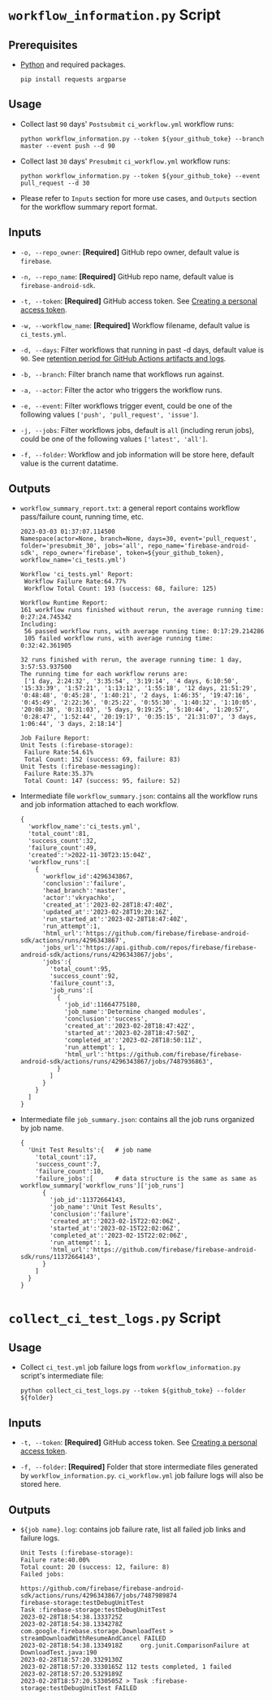 # `workflow_information.py` Script

## Prerequisites
-   [Python](https://www.python.org/) and required packages.
    ```
    pip install requests argparse
    ```

## Usage
-   Collect last `90` days' `Postsubmit` `ci_workflow.yml` workflow runs:
    ```
    python workflow_information.py --token ${your_github_toke} --branch master --event push --d 90
    ```

-   Collect last `30` days' `Presubmit` `ci_workflow.yml` workflow runs:
    ```
    python workflow_information.py --token ${your_github_toke} --event pull_request --d 30
    ```

-   Please refer to `Inputs` section for more use cases, and `Outputs` section for the workflow summary report format.

## Inputs
-  `-o, --repo_owner`: **[Required]** GitHub repo owner, default value is `firebase`.

-  `-n, --repo_name`: **[Required]** GitHub repo name, default value is `firebase-android-sdk`.

-  `-t, --token`: **[Required]** GitHub access token. See [Creating a personal access token](https://docs.github.com/en/authentication/keeping-your-account-and-data-secure/creating-a-personal-access-token).

-  `-w, --workflow_name`: **[Required]** Workflow filename, default value is `ci_tests.yml`.

-  `-d, --days`: Filter workflows that running in past -d days, default value is `90`. See [retention period for GitHub Actions artifacts and logs](https://docs.github.com/en/organizations/managing-organization-settings/configuring-the-retention-period-for-github-actions-artifacts-and-logs-in-your-organization).

-  `-b, --branch`: Filter branch name that workflows run against.

-  `-a, --actor`: Filter the actor who triggers the workflow runs.

-  `-e, --event`: Filter workflows trigger event, could be one of the following values `['push', 'pull_request', 'issue']`.

-  `-j, --jobs`: Filter workflows jobs, default is `all` (including rerun jobs), could be one of the following values `['latest', 'all']`.

-  `-f, --folder`: Workflow and job information will be store here, default value is the current datatime.


## Outputs

-   `workflow_summary_report.txt`: a general report contains workflow pass/failure count, running time, etc.

    ```
    2023-03-03 01:37:07.114500
    Namespace(actor=None, branch=None, days=30, event='pull_request', folder='presubmit_30', jobs='all', repo_name='firebase-android-sdk', repo_owner='firebase', token=${your_github_token}, workflow_name='ci_tests.yml')

    Workflow 'ci_tests.yml' Report: 
     Workflow Failure Rate:64.77% 
     Workflow Total Count: 193 (success: 68, failure: 125)

    Workflow Runtime Report:
    161 workflow runs finished without rerun, the average running time: 0:27:24.745342
    Including:
     56 passed workflow runs, with average running time: 0:17:29.214286
     105 failed workflow runs, with average running time: 0:32:42.361905

    32 runs finished with rerun, the average running time: 1 day, 3:57:53.937500
    The running time for each workflow reruns are:
     ['1 day, 2:24:32', '3:35:54', '3:19:14', '4 days, 6:10:50', '15:33:39', '1:57:21', '1:13:12', '1:55:18', '12 days, 21:51:29', '0:48:48', '0:45:28', '1:40:21', '2 days, 1:46:35', '19:47:16', '0:45:49', '2:22:36', '0:25:22', '0:55:30', '1:40:32', '1:10:05', '20:08:38', '0:31:03', '5 days, 9:19:25', '5:10:44', '1:20:57', '0:28:47', '1:52:44', '20:19:17', '0:35:15', '21:31:07', '3 days, 1:06:44', '3 days, 2:18:14']

    Job Failure Report:
    Unit Tests (:firebase-storage):
     Failure Rate:54.61%
     Total Count: 152 (success: 69, failure: 83)
    Unit Tests (:firebase-messaging):
     Failure Rate:35.37%
     Total Count: 147 (success: 95, failure: 52)
    ```


-   Intermediate file `workflow_summary.json`: contains all the workflow runs and job information attached to each workflow.

    ```
    {
      'workflow_name':'ci_tests.yml',
      'total_count':81,
      'success_count':32,
      'failure_count':49,
      'created':'>2022-11-30T23:15:04Z',
      'workflow_runs':[
        {
          'workflow_id':4296343867,
          'conclusion':'failure',
          'head_branch':'master',
          'actor':'vkryachko',
          'created_at':'2023-02-28T18:47:40Z',
          'updated_at':'2023-02-28T19:20:16Z',
          'run_started_at':'2023-02-28T18:47:40Z',
          'run_attempt':1,
          'html_url':'https://github.com/firebase/firebase-android-sdk/actions/runs/4296343867',
          'jobs_url':'https://api.github.com/repos/firebase/firebase-android-sdk/actions/runs/4296343867/jobs',
          'jobs':{
            'total_count':95,
            'success_count':92,
            'failure_count':3,
            'job_runs':[
              {
                'job_id':11664775180,
                'job_name':'Determine changed modules',
                'conclusion':'success',
                'created_at':'2023-02-28T18:47:42Z',
                'started_at':'2023-02-28T18:47:50Z',
                'completed_at':'2023-02-28T18:50:11Z',
                'run_attempt': 1, 
                'html_url':'https://github.com/firebase/firebase-android-sdk/actions/runs/4296343867/jobs/7487936863',
              }
            ]
          }
        }
      ]
    }
    ```

-   Intermediate file `job_summary.json`: contains all the job runs organized by job name.
    ```
    {
      'Unit Test Results':{   # job name
        'total_count':17,
        'success_count':7,
        'failure_count':10,
        'failure_jobs':[      # data structure is the same as same as workflow_summary['workflow_runs']['job_runs']
          {
            'job_id':11372664143,
            'job_name':'Unit Test Results',
            'conclusion':'failure',
            'created_at':'2023-02-15T22:02:06Z',
            'started_at':'2023-02-15T22:02:06Z',
            'completed_at':'2023-02-15T22:02:06Z',
            'run_attempt': 1, 
            'html_url':'https://github.com/firebase/firebase-android-sdk/runs/11372664143',
          }
        ]
      }
    }
    ```


# `collect_ci_test_logs.py` Script

## Usage
-   Collect `ci_test.yml` job failure logs from `workflow_information.py` script's intermediate file:
    ```
    python collect_ci_test_logs.py --token ${github_toke} --folder ${folder}
    ```

## Inputs

-  `-t, --token`: **[Required]** GitHub access token. See [Creating a personal access token](https://docs.github.com/en/authentication/keeping-your-account-and-data-secure/creating-a-personal-access-token).

-  `-f, --folder`: **[Required]** Folder that store intermediate files generated by `workflow_information.py`. `ci_workflow.yml` job failure logs will also be stored here.

## Outputs

-   `${job name}.log`: contains job failure rate, list all failed job links and failure logs.
    ```
    Unit Tests (:firebase-storage):
    Failure rate:40.00% 
    Total count: 20 (success: 12, failure: 8)
    Failed jobs:

    https://github.com/firebase/firebase-android-sdk/actions/runs/4296343867/jobs/7487989874
    firebase-storage:testDebugUnitTest
    Task :firebase-storage:testDebugUnitTest
    2023-02-28T18:54:38.1333725Z 
    2023-02-28T18:54:38.1334278Z com.google.firebase.storage.DownloadTest > streamDownloadWithResumeAndCancel FAILED
    2023-02-28T18:54:38.1334918Z     org.junit.ComparisonFailure at DownloadTest.java:190
    2023-02-28T18:57:20.3329130Z 
    2023-02-28T18:57:20.3330165Z 112 tests completed, 1 failed
    2023-02-28T18:57:20.5329189Z 
    2023-02-28T18:57:20.5330505Z > Task :firebase-storage:testDebugUnitTest FAILED
    ```

